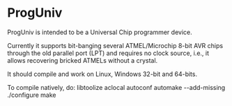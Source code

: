 # ProgUniv
ProgUniv is intended to be a Universal Chip programmer device.

Currently it supports bit-banging several ATMEL/Microchip 8-bit AVR chips through the old parallel port (LPT) and requires no clock source, i.e., it allows recovering bricked ATMELs without a crystal.

It should compile and work on Linux, Windows 32-bit and 64-bits.

To compile natively, do:
libtoolize
aclocal
autoconf
automake --add-missing
./configure
make
